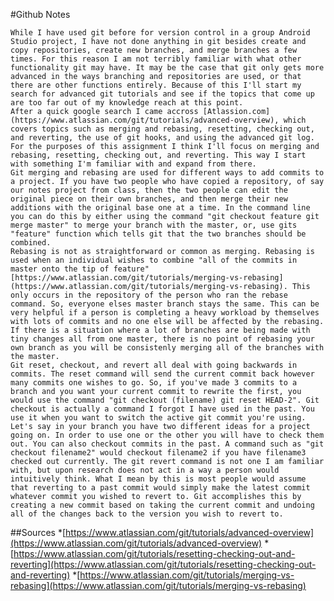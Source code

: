#Github Notes

	While I have used git before for version control in a group Android Studio project, I have not done anything in git besides create and copy repositories, create new branches, and merge branches a few times. For this reason I am not terribly familiar with what other functionality git may have. It may be the case that git only gets more advanced in the ways branching and repositories are used, or that there are other functions entirely. Because of this I'll start my search for advanced git tutorials and see if the topics that come up are too far out of my knowledge reach at this point.
	After a quick google search I came accross [Atlassion.com](https://www.atlassian.com/git/tutorials/advanced-overview), which covers topics such as merging and rebasing, resetting, checking out, and reverting, the use of git hooks, and using the advanced git log. For the purposes of this assignment I think I'll focus on merging and rebasing, resetting, checking out, and reverting. This way I start with something I'm familiar with and expand from there.
	Git merging and rebasing are used for different ways to add commits to a project. If you have two people who have copied a repository, of say our notes project from class, then the two people can edit the original piece on their own branches, and then merge their new additions with the original base one at a time. In the command line you can do this by either using the command "git checkout feature git merge master" to merge your branch with the master, or, use gits "feature" function which tells git that the two branches should be combined. 
	Rebasing is not as straightforward or common as merging. Rebasing is used when an individual wishes to combine "all of the commits in master onto the tip of feature" [https://www.atlassian.com/git/tutorials/merging-vs-rebasing](https://www.atlassian.com/git/tutorials/merging-vs-rebasing). This only occurs in the repository of the person who ran the rebase command. So, everyone elses master branch stays the same. This can be very helpful if a person is completing a heavy workload by themselves with lots of commits and no one else will be affected by the rebasing. If there is a situation where a lot of branches are being made with tiny changes all from one master, there is no point of rebasing your own branch as you will be consistenly merging all of the branches with the master.
	Git reset, checkout, and revert all deal with going backwards in commits. The reset command will send the current commit back however many commits one wishes to go. So, if you've made 3 commits to a branch and you want your current commit to rewrite the first, you would use the command "git checkout (filename) git reset HEAD-2". Git checkout is actually a command I forgot I have used in the past. You use it when you want to switch the active git commit you're using. Let's say in your branch you have two different ideas for a project going on. In order to use one or the other you will have to check them out. You can also checkout commits in the past. A command such as "git checkout filename2" would checkout filename2 if you have filename3 checked out currently. The git revert command is not one I am familiar with, but upon research does not act in a way a person would intuitively think. What I mean by this is most people would assume that reverting to a past commit would simply make the latest commit whatever commit you wished to revert to. Git accomplishes this by creating a new commit based on taking the current commit and undoing all of the changes back to the version you wish to revert to.


##Sources
*[https://www.atlassian.com/git/tutorials/advanced-overview](https://www.atlassian.com/git/tutorials/advanced-overview)
*[https://www.atlassian.com/git/tutorials/resetting-checking-out-and-reverting](https://www.atlassian.com/git/tutorials/resetting-checking-out-and-reverting)
*[https://www.atlassian.com/git/tutorials/merging-vs-rebasing](https://www.atlassian.com/git/tutorials/merging-vs-rebasing)
